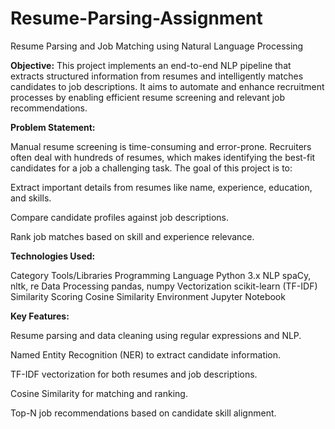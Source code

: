 # Resume-Parsing-Assignment

Resume Parsing and Job Matching using Natural Language Processing

**Objective:**
This project implements an end-to-end NLP pipeline that extracts structured information from resumes and intelligently matches candidates to job descriptions. It aims to automate and enhance recruitment processes by enabling efficient resume screening and relevant job recommendations.

**Problem Statement:**

Manual resume screening is time-consuming and error-prone. Recruiters often deal with hundreds of resumes, which makes identifying the best-fit candidates for a job a challenging task. The goal of this project is to:

Extract important details from resumes like name, experience, education, and skills.

Compare candidate profiles against job descriptions.

Rank job matches based on skill and experience relevance.

**Technologies Used:**

Category	Tools/Libraries
Programming Language	Python 3.x
NLP	spaCy, nltk, re
Data Processing	pandas, numpy
Vectorization	scikit-learn (TF-IDF)
Similarity Scoring	Cosine Similarity
Environment	Jupyter Notebook

**Key Features:**

Resume parsing and data cleaning using regular expressions and NLP.

Named Entity Recognition (NER) to extract candidate information.

TF-IDF vectorization for both resumes and job descriptions.

Cosine Similarity for matching and ranking.

Top-N job recommendations based on candidate skill alignment.
